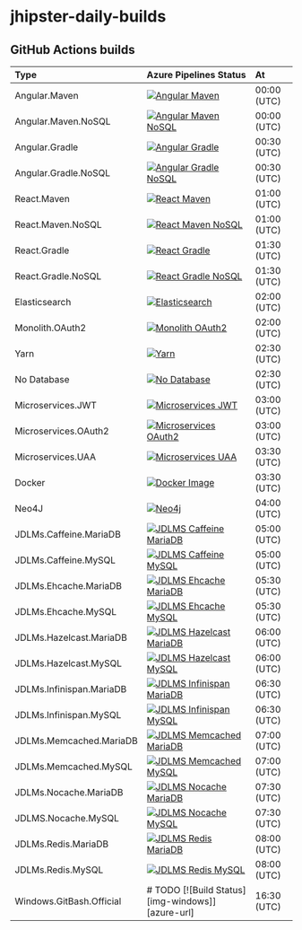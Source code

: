 # jhipster-daily-builds

## GitHub Actions builds

| Type                     | Azure Pipelines Status                                                         | At          |
|:-------------------------|:-------------------------------------------------------------------------------|:------------|
| Angular.Maven            | [![Angular Maven][github-angular-maven]][github-actions]                       | 00:00 (UTC) |
| Angular.Maven.NoSQL      | [![Angular Maven NoSQL][github-angular-maven-nosql]][github-actions]           | 00:00 (UTC) |
| Angular.Gradle           | [![Angular Gradle][github-angular-gradle]][github-actions]                     | 00:30 (UTC) |
| Angular.Gradle.NoSQL     | [![Angular Gradle NoSQL][github-angular-gradle-nosql]][github-actions]         | 00:30 (UTC) |
| React.Maven              | [![React Maven][github-react-maven]][github-actions]                           | 01:00 (UTC) |
| React.Maven.NoSQL        | [![React Maven NoSQL][github-react-maven-nosql]][github-actions]               | 01:00 (UTC) |
| React.Gradle             | [![React Gradle][github-react-gradle]][github-actions]                         | 01:30 (UTC) |
| React.Gradle.NoSQL       | [![React Gradle NoSQL][github-react-gradle-nosql]][github-actions]             | 01:30 (UTC) |
| Elasticsearch            | [![Elasticsearch][github-elasticsearch]][github-actions]                       | 02:00 (UTC) |
| Monolith.OAuth2          | [![Monolith OAuth2][github-monolith-oauth2]][github-actions]                   | 02:00 (UTC) |
| Yarn                     | [![Yarn][github-yarn]][github-actions]                                         | 02:30 (UTC) |
| No Database              | [![No Database][github-no-database]][github-actions]                           | 02:30 (UTC) |
| Microservices.JWT        | [![Microservices JWT][github-ms-jwt]][github-actions]                          | 03:00 (UTC) |
| Microservices.OAuth2     | [![Microservices OAuth2][github-ms-oauth2]][github-actions]                    | 03:00 (UTC) |
| Microservices.UAA        | [![Microservices UAA][github-ms-uaa]][github-actions]                          | 03:30 (UTC) |
| Docker                   | [![Docker Image][github-docker-image]][github-actions]                         | 03:30 (UTC) |
| Neo4J                    | [![Neo4j][github-neo4j]][github-actions]                                       | 04:00 (UTC) | 
| JDLMs.Caffeine.MariaDB   | [![JDLMS Caffeine MariaDB][github-jdlms-caffeine-mariadb]][github-actions]     | 05:00 (UTC) |
| JDLMs.Caffeine.MySQL     | [![JDLMS Caffeine MySQL][github-jdlms-caffeine-mysql]][github-actions]         | 05:00 (UTC) |
| JDLMs.Ehcache.MariaDB    | [![JDLMS Ehcache MariaDB][github-jdlms-ehcache-mariadb]][github-actions]       | 05:30 (UTC) |
| JDLMs.Ehcache.MySQL      | [![JDLMS Ehcache MySQL][github-jdlms-ehcache-mysql]][github-actions]           | 05:30 (UTC) |
| JDLMs.Hazelcast.MariaDB  | [![JDLMS Hazelcast MariaDB][github-jdlms-hazelcast-mariadb]][github-actions]   | 06:00 (UTC) |
| JDLMs.Hazelcast.MySQL    | [![JDLMS Hazelcast MySQL][github-jdlms-hazelcast-mysql]][github-actions]       | 06:00 (UTC) |
| JDLMs.Infinispan.MariaDB | [![JDLMS Infinispan MariaDB][github-jdlms-infinispan-mariadb]][github-actions] | 06:30 (UTC) |
| JDLMs.Infinispan.MySQL   | [![JDLMS Infinispan MySQL][github-jdlms-infinispan-mysql]][github-actions]     | 06:30 (UTC) |
| JDLMs.Memcached.MariaDB  | [![JDLMS Memcached MariaDB][github-jdlms-memcached-mariadb]][github-actions]   | 07:00 (UTC) |
| JDLMs.Memcached.MySQL    | [![JDLMS Memcached MySQL][github-jdlms-memcached-mysql]][github-actions]       | 07:00 (UTC) |
| JDLMs.Nocache.MariaDB    | [![JDLMS Nocache MariaDB][github-jdlms-nocache-mariadb]][github-actions]       | 07:30 (UTC) |
| JDLMS.Nocache.MySQL      | [![JDLMS Nocache MySQL][github-jdlms-nocache-mysql]][github-actions]           | 07:30 (UTC) |
| JDLMs.Redis.MariaDB      | [![JDLMS Redis MariaDB][github-jdlms-redis-mariadb]][github-actions]           | 08:00 (UTC) |
| JDLMs.Redis.MySQL        | [![JDLMS Redis MySQL][github-jdlms-redis-mysql]][github-actions]               | 08:00 (UTC) |
| Windows.GitBash.Official | # TODO [![Build Status][img-windows]][azure-url]                               | 16:30 (UTC) |

[github-actions]: https://github.com/hipster-labs/jhipster-daily-builds/actions

[github-angular-maven]: https://github.com/hipster-labs/jhipster-daily-builds/workflows/Angular%20Maven/badge.svg
[github-angular-maven-nosql]: https://github.com/hipster-labs/jhipster-daily-builds/workflows/Angular%20Maven%20NoSQL/badge.svg
[github-angular-gradle]: https://github.com/hipster-labs/jhipster-daily-builds/workflows/Angular%20Gradle/badge.svg
[github-angular-gradle-nosql]: https://github.com/hipster-labs/jhipster-daily-builds/workflows/Angular%20Gradle%20NoSQL/badge.svg

[github-react-maven]: https://github.com/hipster-labs/jhipster-daily-builds/workflows/React%20Maven/badge.svg
[github-react-maven-nosql]: https://github.com/hipster-labs/jhipster-daily-builds/workflows/React%20Maven%20NoSQL/badge.svg
[github-react-gradle]: https://github.com/hipster-labs/jhipster-daily-builds/workflows/React%20Gradle/badge.svg
[github-react-gradle-nosql]: https://github.com/hipster-labs/jhipster-daily-builds/workflows/React%20Gradle%20NoSQL/badge.svg

[github-elasticsearch]: https://github.com/hipster-labs/jhipster-daily-builds/workflows/Elasticsearch/badge.svg
[github-monolith-oauth2]: https://github.com/hipster-labs/jhipster-daily-builds/workflows/Monolith%20OAuth2/badge.svg
[github-yarn]: https://github.com/hipster-labs/jhipster-daily-builds/workflows/Yarn/badge.svg
[github-no-database]: https://github.com/hipster-labs/jhipster-daily-builds/workflows/No%20Database/badge.svg

[github-ms-jwt]: https://github.com/hipster-labs/jhipster-daily-builds/workflows/Microservices%20JWT/badge.svg
[github-ms-oauth2]: https://github.com/hipster-labs/jhipster-daily-builds/workflows/Microservices%20OAuth2/badge.svg
[github-ms-uaa]: https://github.com/hipster-labs/jhipster-daily-builds/workflows/Microservices%20UAA/badge.svg
[github-docker-image]: https://github.com/hipster-labs/jhipster-daily-builds/workflows/Docker%20Image/badge.svg

[github-neo4j]: https://github.com/hipster-labs/jhipster-daily-builds/workflows/Neo4j/badge.svg

[github-jdlms-caffeine-mariadb]: https://github.com/hipster-labs/jhipster-daily-builds/workflows/JDLMS%20Caffeine%20MariaDB/badge.svg
[github-jdlms-caffeine-mysql]: https://github.com/hipster-labs/jhipster-daily-builds/workflows/JDLMS%20Caffeine%20MySQL/badge.svg
[github-jdlms-ehcache-mariadb]: https://github.com/hipster-labs/jhipster-daily-builds/workflows/JDLMS%20Ehcache%20MariaDB/badge.svg
[github-jdlms-ehcache-mysql]: https://github.com/hipster-labs/jhipster-daily-builds/workflows/JDLMS%20Ehcache%20MySQL/badge.svg
[github-jdlms-hazelcast-mariadb]: https://github.com/hipster-labs/jhipster-daily-builds/workflows/JDLMS%20Hazelcast%20MariaDB/badge.svg
[github-jdlms-hazelcast-mysql]: https://github.com/hipster-labs/jhipster-daily-builds/workflows/JDLMS%20Hazelcast%20MySQL/badge.svg
[github-jdlms-infinispan-mariadb]: https://github.com/hipster-labs/jhipster-daily-builds/workflows/JDLMS%20Infinispan%20MariaDB/badge.svg
[github-jdlms-infinispan-mysql]: https://github.com/hipster-labs/jhipster-daily-builds/workflows/JDLMS%20Infinispan%20MySQL/badge.svg
[github-jdlms-memcached-mariadb]: https://github.com/hipster-labs/jhipster-daily-builds/workflows/JDLMS%20Memcached%20MariaDB/badge.svg
[github-jdlms-memcached-mysql]: https://github.com/hipster-labs/jhipster-daily-builds/workflows/JDLMS%20Memcached%20MySQL/badge.svg
[github-jdlms-nocache-mariadb]: https://github.com/hipster-labs/jhipster-daily-builds/workflows/JDLMS%20Nocache%20MariaDB/badge.svg
[github-jdlms-nocache-mysql]: https://github.com/hipster-labs/jhipster-daily-builds/workflows/JDLMS%20Nocache%20MySQL/badge.svg
[github-jdlms-redis-mariadb]: https://github.com/hipster-labs/jhipster-daily-builds/workflows/JDLMS%20Redis%20MariaDB/badge.svg
[github-jdlms-redis-mysql]: https://github.com/hipster-labs/jhipster-daily-builds/workflows/JDLMS%20Redis%20MySQL/badge.svg
